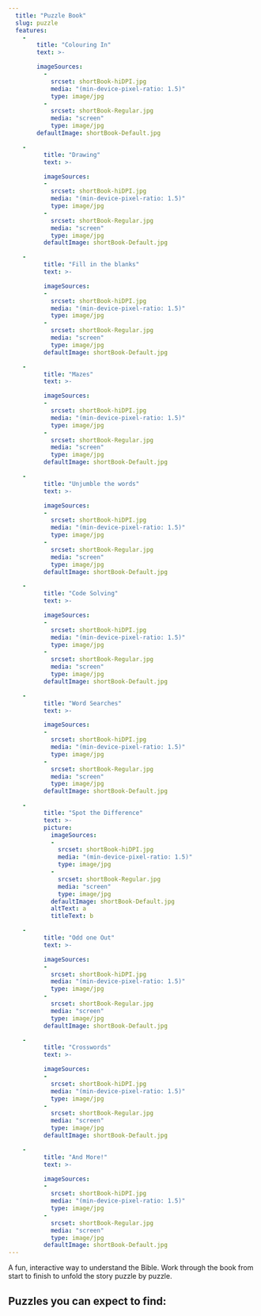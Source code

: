 ```yaml
---
  title: "Puzzle Book"
  slug: puzzle
  features:
    -
        title: "Colouring In"
        text: >-

        imageSources:
          -
            srcset: shortBook-hiDPI.jpg
            media: "(min-device-pixel-ratio: 1.5)"
            type: image/jpg
          -
            srcset: shortBook-Regular.jpg
            media: "screen"
            type: image/jpg
        defaultImage: shortBook-Default.jpg

    -
          title: "Drawing"
          text: >-

          imageSources:
          -
            srcset: shortBook-hiDPI.jpg
            media: "(min-device-pixel-ratio: 1.5)"
            type: image/jpg
          -
            srcset: shortBook-Regular.jpg
            media: "screen"
            type: image/jpg
          defaultImage: shortBook-Default.jpg

    -
          title: "Fill in the blanks"
          text: >-

          imageSources:
          -
            srcset: shortBook-hiDPI.jpg
            media: "(min-device-pixel-ratio: 1.5)"
            type: image/jpg
          -
            srcset: shortBook-Regular.jpg
            media: "screen"
            type: image/jpg
          defaultImage: shortBook-Default.jpg

    -
          title: "Mazes"
          text: >-

          imageSources:
          -
            srcset: shortBook-hiDPI.jpg
            media: "(min-device-pixel-ratio: 1.5)"
            type: image/jpg
          -
            srcset: shortBook-Regular.jpg
            media: "screen"
            type: image/jpg
          defaultImage: shortBook-Default.jpg

    -
          title: "Unjumble the words"
          text: >-

          imageSources:
          -
            srcset: shortBook-hiDPI.jpg
            media: "(min-device-pixel-ratio: 1.5)"
            type: image/jpg
          -
            srcset: shortBook-Regular.jpg
            media: "screen"
            type: image/jpg
          defaultImage: shortBook-Default.jpg

    -
          title: "Code Solving"
          text: >-

          imageSources:
          -
            srcset: shortBook-hiDPI.jpg
            media: "(min-device-pixel-ratio: 1.5)"
            type: image/jpg
          -
            srcset: shortBook-Regular.jpg
            media: "screen"
            type: image/jpg
          defaultImage: shortBook-Default.jpg

    -
          title: "Word Searches"
          text: >-

          imageSources:
          -
            srcset: shortBook-hiDPI.jpg
            media: "(min-device-pixel-ratio: 1.5)"
            type: image/jpg
          -
            srcset: shortBook-Regular.jpg
            media: "screen"
            type: image/jpg
          defaultImage: shortBook-Default.jpg

    -
          title: "Spot the Difference"
          text: >-
          picture:
            imageSources:
            -
              srcset: shortBook-hiDPI.jpg
              media: "(min-device-pixel-ratio: 1.5)"
              type: image/jpg
            -
              srcset: shortBook-Regular.jpg
              media: "screen"
              type: image/jpg
            defaultImage: shortBook-Default.jpg
            altText: a
            titleText: b

    -
          title: "Odd one Out"
          text: >-

          imageSources:
          -
            srcset: shortBook-hiDPI.jpg
            media: "(min-device-pixel-ratio: 1.5)"
            type: image/jpg
          -
            srcset: shortBook-Regular.jpg
            media: "screen"
            type: image/jpg
          defaultImage: shortBook-Default.jpg

    -
          title: "Crosswords"
          text: >-

          imageSources:
          -
            srcset: shortBook-hiDPI.jpg
            media: "(min-device-pixel-ratio: 1.5)"
            type: image/jpg
          -
            srcset: shortBook-Regular.jpg
            media: "screen"
            type: image/jpg
          defaultImage: shortBook-Default.jpg

    -
          title: "And More!"
          text: >-

          imageSources:
          -
            srcset: shortBook-hiDPI.jpg
            media: "(min-device-pixel-ratio: 1.5)"
            type: image/jpg
          -
            srcset: shortBook-Regular.jpg
            media: "screen"
            type: image/jpg
          defaultImage: shortBook-Default.jpg
---
```

A fun, interactive way to understand the Bible. Work through the book from start to finish to unfold the story puzzle by puzzle.<!--more-->

## Puzzles you can expect to find: ##
